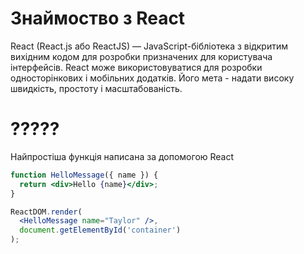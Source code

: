 
# Знаймоство з React #
React (React.js або ReactJS) — JavaScript-бібліотека з відкритим вихідним кодом для розробки призначених для користувача інтерфейсів. React може використовуватися для розробки односторінкових і мобільних додатків. Його мета - надати високу швидкість, простоту і масштабованість.


# ????? #
Найпростіша функція написана за допомогою React

```jsx
function HelloMessage({ name }) {
  return <div>Hello {name}</div>;
}

ReactDOM.render(
  <HelloMessage name="Taylor" />,
  document.getElementById('container')
);
```
